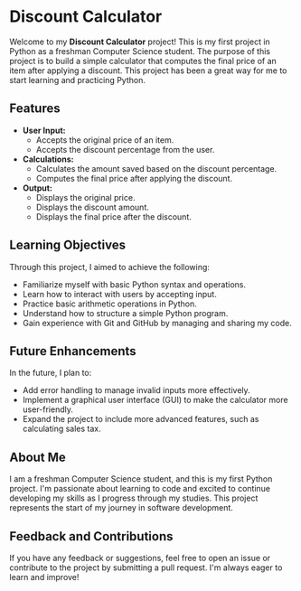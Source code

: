 # Discount Calculator

Welcome to my **Discount Calculator** project! This is my first project in Python as a freshman Computer Science student. The purpose of this project is to build a simple calculator that computes the final price of an item after applying a discount. This project has been a great way for me to start learning and practicing Python.

## Features

- **User Input:**
  - Accepts the original price of an item.
  - Accepts the discount percentage from the user.
- **Calculations:**
  - Calculates the amount saved based on the discount percentage.
  - Computes the final price after applying the discount.
- **Output:**
  - Displays the original price.
  - Displays the discount amount.
  - Displays the final price after the discount.

## Learning Objectives

Through this project, I aimed to achieve the following:

- Familiarize myself with basic Python syntax and operations.
- Learn how to interact with users by accepting input.
- Practice basic arithmetic operations in Python.
- Understand how to structure a simple Python program.
- Gain experience with Git and GitHub by managing and sharing my code.

## Future Enhancements

In the future, I plan to:

- Add error handling to manage invalid inputs more effectively.
- Implement a graphical user interface (GUI) to make the calculator more user-friendly.
- Expand the project to include more advanced features, such as calculating sales tax.

## About Me

I am a freshman Computer Science student, and this is my first Python project. I'm passionate about learning to code and excited to continue developing my skills as I progress through my studies. This project represents the start of my journey in software development.

## Feedback and Contributions

If you have any feedback or suggestions, feel free to open an issue or contribute to the project by submitting a pull request. I'm always eager to learn and improve!
